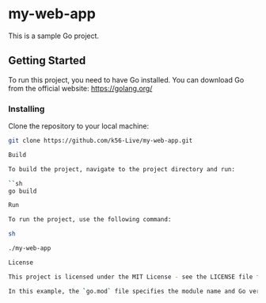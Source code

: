# my-web-app

This is a sample Go project.

## Getting Started

To run this project, you need to have Go installed. You can download Go from the official website: https://golang.org/

### Installing

Clone the repository to your local machine:

```sh
git clone https://github.com/k56-Live/my-web-app.git

Build

To build the project, navigate to the project directory and run:

``sh
go build

Run

To run the project, use the following command:

sh

./my-web-app

License

This project is licensed under the MIT License - see the LICENSE file for details.

In this example, the `go.mod` file specifies the module name and Go version used in the project. The `go.sum` file contains the checksums of the dependencies used in the project. The `README.md` file provides basic information about the project, including instructions for building and running the code.

